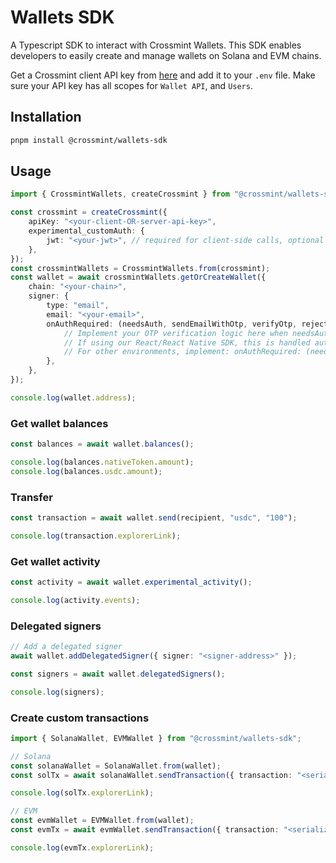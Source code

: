 # Wallets SDK

A Typescript SDK to interact with Crossmint Wallets. This SDK enables developers to easily create and manage wallets on Solana and EVM chains.

Get a Crossmint client API key from [here](https://docs.crossmint.com/introduction/platform/api-keys/client-side) and add it to your `.env` file. Make sure your API key has all scopes for `Wallet API`, and `Users`.  

## Installation

```bash
pnpm install @crossmint/wallets-sdk
```

## Usage

```ts
import { CrossmintWallets, createCrossmint } from "@crossmint/wallets-sdk";

const crossmint = createCrossmint({
    apiKey: "<your-client-OR-server-api-key>",
    experimental_customAuth: {
        jwt: "<your-jwt>", // required for client-side calls, optional for server-side calls
    },
});
const crossmintWallets = CrossmintWallets.from(crossmint);
const wallet = await crossmintWallets.getOrCreateWallet({
    chain: "<your-chain>",  
    signer: {
        type: "email",
        email: "<your-email>",
        onAuthRequired: (needsAuth, sendEmailWithOtp, verifyOtp, reject) => {
            // Implement your OTP verification logic here when needsAuth is true.
            // If using our React/React Native SDK, this is handled automatically by the provider.
            // For other environments, implement: onAuthRequired: (needsAuth, sendOtp, verifyOtp, reject) => { /* your UI logic */ }
        },
    },
});

console.log(wallet.address);
```

### Get wallet balances

```ts
const balances = await wallet.balances();

console.log(balances.nativeToken.amount);
console.log(balances.usdc.amount);
```

### Transfer

```ts
const transaction = await wallet.send(recipient, "usdc", "100");

console.log(transaction.explorerLink);
```

### Get wallet activity

```ts
const activity = await wallet.experimental_activity();

console.log(activity.events);
```

### Delegated signers

```ts
// Add a delegated signer
await wallet.addDelegatedSigner({ signer: "<signer-address>" });

const signers = await wallet.delegatedSigners();

console.log(signers);
```

### Create custom transactions

```ts
import { SolanaWallet, EVMWallet } from "@crossmint/wallets-sdk";

// Solana
const solanaWallet = SolanaWallet.from(wallet);
const solTx = await solanaWallet.sendTransaction({ transaction: "<serialized-or-non-serialized-transaction>" });

console.log(solTx.explorerLink);

// EVM
const evmWallet = EVMWallet.from(wallet);
const evmTx = await evmWallet.sendTransaction({ transaction: "<serialized-or-non-serialized-transaction>" });

console.log(evmTx.explorerLink);
```
